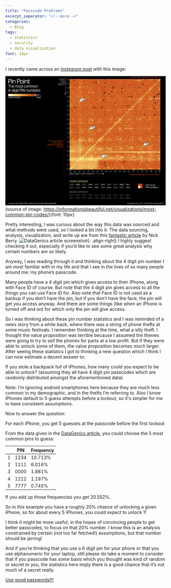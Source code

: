 ```yaml
---
title: "Passcode Problems"
excerpt_separator: "<!--more-->"
categories:
  - Blog
tags:
  - statistics
  - security
  - data vizualization
font: 14px
---
```


I recently came across an [instagram post](https://www.instagram.com/p/C6rb2_kvkHF/?igsh=MWVsZTMzMTh1eGJpaw%3D%3D&img_index=1) with this image: <!--more-->

![Heatmap Data Visualization](/assets/images/passcode_problems_images/big_pin_pic.png)
(source of image: https://informationisbeautiful.net/visualizations/most-common-pin-codes/){font: 10px}

Pretty interesting, I was curious about the way this data was sourced and what methods were used, so I looked a bit into it. The data sourcing, analysis, visualization, and write up are from this [fantastic article](http://www.datagenetics.com/blog/september32012/index.html) by Nick Berry. ![DataGenics article screenshot](/assets/images/passcode_problems_images/datagenics_screenshit.png){: .align-right} I highly suggest checking it out, especially if you’d like to see some great analysis why certain numbers are so likely.

Anyway, I was reading through it and thinking about the 4 digit pin number I am most familiar with in my life and that I see in the lives of so many people around me: my phone’s passcode.

Many people have a 4 digit pin which gives access to their iPhone, along with Face ID of course. But note that the 4 digit pin gives access to all the things you can use Face ID for. Also note that Face ID is not used as a backup if you don’t have the pin, but if you don’t have the face, the pin will get you access anyway. And there are some things (like when an iPhone is turned off and on) for which only the pin will give access.

So I was thinking about these pin number statistics and I was reminded of a news story from a while back, where there was a string of phone thefts at some music festivals. I remember thinking at the time, what a silly theft. I thought the value proposition was terrible because I assumed the thieves were going to try to sell the phones for parts at a low profit. But if they were able to unlock some of them, the value proposition becomes much larger. After seeing these statistics I got to thinking a new question which I think I can now estimate a decent answer to:

If you stole a backpack full of iPhones, how many could you expect to be able to unlock? (assuming they all have 4 digit pin passcodes which are randomly distributed amongst the aforementioned data)

Note: I’m ignoring android smartphones here because they are much less common in my demographic, and in the thefts I’m referring to. Also I know iPhones default to 5 guess attempts before a lockout, so it's simpler for me to have consistent assumptions.

Now to answer the question:

For each iPhone, you get 5 guesses at the passcode before the first lockout

From the data given in the [DataGenics article](http://www.datagenetics.com/blog/september32012/index.html), you could choose the 5 most common pins to guess:

|	| PIN	| Frequency	|
|--------	| -------	| -----------------	|
| 1	| 1234	| 10.713%	|
| 2	| 1111	| 6.016%	|
| 3	| 0000	| 1.881%	|
| 4	| 1212	| 1.197%	|
| 5	| 7777	| 0.745%	|

If you add up those frequencies you get 20.552%.

So in this example you have a roughly 20% chance of unlocking a given iPhone, so for about every 5 iPhones, you could expect to unlock 1!

I think it might be more useful, in the hopes of convincing people to get better passcodes, to focus on that 20% number. I know this is an analysis constrained by certain (not too far fetched!) assumptions, but that number should be jarring!

And if you’re thinking that you use a 6 digit pin for your phone or that you use alphanumeric for your laptop, still please do take a moment to consider that if you passcode has some basis which you thought was kind of random or secret to you, the statistics here imply there is a good chance that it’s not much of a secret really.

[Use good passwords!!!](https://www.cisa.gov/secure-our-world/use-strong-passwords)
